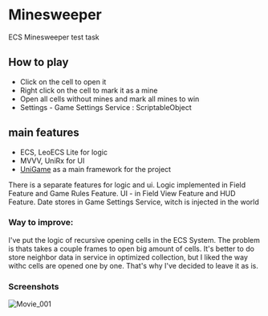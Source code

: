 # Minesweeper
ECS Minesweeper test task
## How to play
- Click on the cell to open it
- Right click on the cell to mark it as a mine
- Open all cells without mines and mark all mines to win
- Settings - Game Settings Service : ScriptableObject
## main features
- ECS, LeoECS Lite for logic
- MVVV, UniRx for UI
- [UniGame](https://github.com/UnioGame) as a main framework for the project

There is a separate features for logic and ui.
Logic implemented in Field Feature and Game Rules Feature.
UI - in Field View Feature and HUD Feature.
Date stores in Game Settings Service, witch is injected in the world

### Way to improve:
I've put the logic of recursive opening cells in the ECS System. The problem is thats takes a couple frames to open big amount of cells. It's better to do store neighbor data in service in optimized collection, but I liked the way withc cells are opened one by one. That's why I've decided to leave it as is. 

### Screenshots

![Movie_001](Minesweeper.gif)